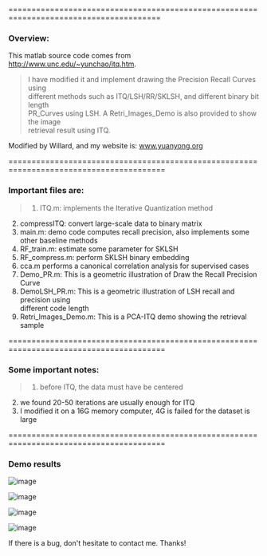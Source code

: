 =======================================================================================
### Overview:<br/>

This matlab source code comes from http://www.unc.edu/~yunchao/itq.htm. <br/>
> I have modified it and implement drawing the Precision Recall Curves using <br/>
different methods such as ITQ/LSH/RR/SKLSH, and different binary bit length <br/>
PR_Curves using LSH. A Retri_Images_Demo is also  provided to show the image <br/>
retrieval result using ITQ.<br/>

Modified by Willard, and my website is: www.yuanyong.org<br/>

========================================================================================

### Important files are:<br/>

> 1) ITQ.m: implements the Iterative Quantization method <br/>
2) compressITQ: convert large-scale data to binary matrix <br/>
3) main.m: demo code computes recall precision, also implements some other baseline methods <br/>
4) RF_train.m: estimate some parameter for SKLSH <br/>
5) RF_compress.m: perform SKLSH binary embedding <br/>
6) cca.m performs a canonical correlation analysis for supervised cases <br/>
7) Demo_PR.m: This is a geometric illustration of Draw the Recall Precision Curve <br/>
8) DemoLSH_PR.m: This is a geometric illustration of LSH recall and precision using <br/>
different code length <br/>
9) Retri_Images_Demo.m: This is a PCA-ITQ demo showing the retrieval sample <br/>

========================================================================================

### Some important notes: <br/>
> 1) before ITQ, the data must have be centered <br/>
2) we found 20-50 iterations are usually enough for ITQ <br/>
3) I modified it on a 16G memory computer, 4G is failed for the dataset is large <br/>

========================================================================================
### Demo results

![image](https://github.com/willard-yuan/ITQ_ImageRetrieval/blob/master/LSH_PR.jpg)

![image](http://s11.sinaimg.cn/mw690/ad9597a3gx6BNOBWT4Cfa&690)

![image](http://s15.sinaimg.cn/mw690/ad9597a3gx6BNOokDw2be&690)

![image](http://s15.sinaimg.cn/mw690/ad9597a3gx6BNOuGdv8ce&690)

If there is a bug, don't hesitate to contact me. Thanks!<br/>
